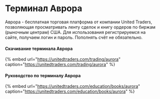 # Терминал Аврора

Аврора - бесплатная торговая платформа от компании United Traders, позволяющая просматривать ленту сделок и книгу ордеров по биржам \(рыночным центрам\) США. Для использования регистрируемся на сайте, получаем логин и пароль. Пополнять счёт не обязательно.

#### Скачивание терминала Аврора

{% embed url="https://unitedtraders.com/trading/aurora" caption="https://unitedtraders.com/trading/aurora" %}

#### Руководство по терминалу Аврора

{% embed url="https://unitedtraders.com/education/books/aurora" caption="https://unitedtraders.com/education/books/aurora" %}

